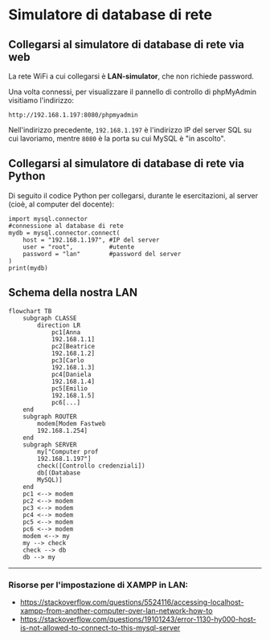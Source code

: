 # Simulatore di database di rete

## Collegarsi al simulatore di database di rete via web

La rete WiFi a cui collegarsi è **LAN-simulator**, che non richiede password.

Una volta connessi, per visualizzare il pannello di controllo di phpMyAdmin visitiamo l'indirizzo:

    http://192.168.1.197:8080/phpmyadmin

Nell'indirizzo precedente, `192.168.1.197` è l'indirizzo IP del server SQL su cui lavoriamo, mentre `8080` è la porta su cui MySQL è "in ascolto".

## Collegarsi al simulatore di database di rete via Python

Di seguito il codice Python per collegarsi, durante le esercitazioni, al server (cioè, al computer del docente):

    import mysql.connector
    #connessione al database di rete
    mydb = mysql.connector.connect(
        host = "192.168.1.197", #IP del server
        user = "root",          #utente
        password = "lan"        #password del server
    )
    print(mydb)

## Schema della nostra LAN
```mermaid
flowchart TB
    subgraph CLASSE
        direction LR
            pc1[Anna
            192.168.1.1]
            pc2[Beatrice
            192.168.1.2]
            pc3[Carlo
            192.168.1.3]
            pc4[Daniela
            192.168.1.4]
            pc5[Emilio
            192.168.1.5]
            pc6[...]
    end
    subgraph ROUTER
        modem[Modem Fastweb
        192.168.1.254]
    end
    subgraph SERVER
        my["Computer prof
        192.168.1.197"]
        check([Controllo credenziali])
        db[(Database
        MySQL)]
    end
    pc1 <--> modem
    pc2 <--> modem
    pc3 <--> modem
    pc4 <--> modem
    pc5 <--> modem
    pc6 <--> modem
    modem <--> my
    my --> check
    check --> db
    db --> my

```

------
### Risorse per l'impostazione di XAMPP in LAN:

- https://stackoverflow.com/questions/5524116/accessing-localhost-xampp-from-another-computer-over-lan-network-how-to
- https://stackoverflow.com/questions/19101243/error-1130-hy000-host-is-not-allowed-to-connect-to-this-mysql-server